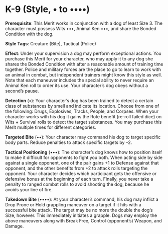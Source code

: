 # K-9 (Style, • to ••••) 

**Prerequisite**: This Merit works in conjunction with a dog of least Size 3. The character must possess Wits •••, Animal Ken •••, and share the Bonded Condition with the dog. 

**Style Tags**: Creature (Bite), Tactical (Police) 

**Effect**: Under your supervision a dog may perform exceptional actions. You purchase this Merit for your character, who may apply it to any dog she shares the Bonded Condition with after a reasonable amount of training time together. Police and military forces are the place to go to learn to work with an animal in combat, but independent trainers might know this style as well. Note that each maneuver includes the special ability to never require an Animal Ken roll to order its use. Your character’s dog obeys without a second’s pause. 

**Detection** (•): Your character’s dog has been trained to detect a certain class of substances by smell and indicate its location. Choose from one of the following: Drugs, Explosives, Tracks, People, and Corpses. When your character works with his dog it gains the Rote benefit (re-roll failed dice) on Wits + Survival rolls to detect the target substances. You may purchase this Merit multiple times for different categories. 

**Targeted Bite** (••): Your character may command his dog to target specific body parts. Reduce penalties to attack specific targets by –2. 

**Tactical Positioning** (•••): The character’s dog knows how to position itself to make it difficult for opponents to fight you both. When acting side by side against a single opponent, one of the pair gains +1 to Defense against that opponent, and the other benefits from +2 to attack rolls targeting the opponent. Your character decides which participant gets the offensive or defensive bonus at the beginning of each turn. Finally, you never take a penalty to ranged combat rolls to avoid shooting the dog, because he avoids your line of fire. 

**Takedown Bite** (••••): At your character’s command, his dog may inflict a Drop Prone or Hold grappling maneuver on a target if it hits with a successful bite attack. The target may be no more the double the dog’s Size, however. This immediately initiates a grapple. Dogs may employ the above maneuvers along with Break Free, Control (opponent’s) Weapon, and Damage.